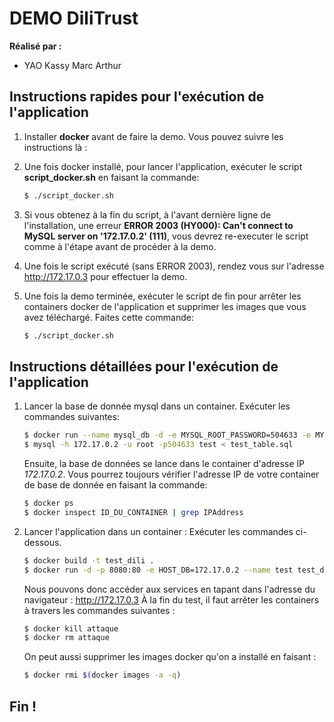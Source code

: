# DEMO DiliTrust

**Réalisé par :**

* YAO Kassy Marc Arthur


## Instructions rapides pour l'exécution de l'application

1. Installer **docker** avant de faire la demo. Vous pouvez suivre les instructions là :

2. Une fois docker installé, pour lancer l'application, exécuter le script **script_docker.sh** en faisant la commande:
    ```sh
    $ ./script_docker.sh
    ```

3. Si vous obtenez à la fin du script, à l'avant dernière ligne de l'installation, une erreur **ERROR 2003 (HY000): Can't connect to MySQL server on '172.17.0.2' (111)**, vous devrez re-executer le script comme à l'étape avant de procéder à la demo.

4. Une fois le script exécuté (sans ERROR 2003), rendez vous sur l'adresse http://172.17.0.3 pour effectuer la demo.

5. Une fois la demo terminée, exécuter le script de fin pour arrêter les containers docker de l'application et supprimer les images que vous avez téléchargé. Faites cette commande:
    ```sh
    $ ./script_docker.sh
    ```

## Instructions détaillées pour l'exécution de l'application

1. Lancer la base de donnée mysql dans un container.
    Exécuter les commandes suivantes:
    ```sh
    $ docker run --name mysql_db -d -e MYSQL_ROOT_PASSWORD=504633 -e MYSQL_DATABASE=test mysql:5.7
    $ mysql -h 172.17.0.2 -u root -p504633 test < test_table.sql
    ```
    Ensuite, la base de données se lance dans le container d'adresse IP *172.17.0.2*. Vous pourrez toujours vérifier l'adresse IP de votre container de base de donnée en faisant la commande:
    ```sh
    $ docker ps
    $ docker inspect ID_DU_CONTAINER | grep IPAddress
    ```

2. Lancer l'application dans un container :
    Exécuter les commandes ci-dessous.
    ```sh
    $ docker build -t test_dili .
    $ docker run -d -p 8080:80 -e HOST_DB=172.17.0.2 --name test test_dili
    ```
    Nous pouvons donc accéder aux services en tapant dans l'adresse du navigateur : http://172.17.0.3
    À la fin du test, il faut arrêter les containers à travers les commandes suivantes :
    ```sh
    $ docker kill attaque
    $ docker rm attaque
    ```
    On peut aussi supprimer les images docker qu'on a installé en faisant :
    ```sh
    $ docker rmi $(docker images -a -q)
    ```

## Fin !

